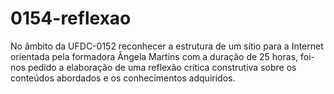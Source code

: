 0154-reflexao
=============

No âmbito da UFDC-0152 reconhecer a estrutura de um sítio para a Internet orientada pela formadora Ângela Martins com a duração de 25 horas, foi-nos pedido a elaboração de uma reflexão crítica construtiva sobre os conteúdos abordados e os conhecimentos adquiridos.
